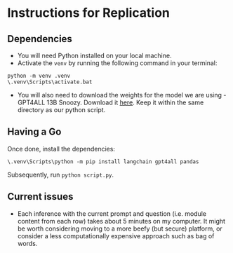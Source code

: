 # Instructions for Replication

## Dependencies

- You will need Python installed on your local machine.  
- Activate the `venv` by running the following command in your terminal:

```
python -m venv .venv
\.venv\Scripts\activate.bat
```

- You will also need to download the weights for the model we are using - GPT4ALL 13B Snoozy. Download it [here](https://gpt4all.io/index.html). Keep it within the same directory as our python script.  

## Having a Go

Once done, install the dependencies:  

```
\.venv\Scripts\python -m pip install langchain gpt4all pandas
```

Subsequently, run `python script.py`.  

## Current issues

- Each inference with the current prompt and question (i.e. module content from each row) takes about 5 minutes on my computer. It might be worth considering moving to a more beefy (but secure) platform, or consider a less computationally expensive approach such as bag of words.  

